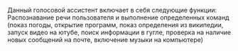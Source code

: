 Данный голосовой ассистент включает в себя следующие функции: 
Распознавание речи пользователя и выполнение определенных команд (показ погоды, открытие программ, показ определения из википедии, запуск видео на ютубе, поиск информации в гугле, 
проверка на наличие новых сообщений на почте, включение музыки на компьютере)

